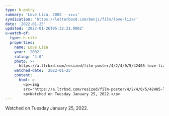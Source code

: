 ```yaml
---
type: h-entry
summary: 'Love Liza, 2002 - ★★★★'
syndication: 'https://letterboxd.com/benji/film/love-liza/'
date: '2022-01-25'
updated: '2022-01-26T05:32:31.000Z'
u-watch-of:
  type: h-cite
  properties:
    name: Love Liza
    year: '2002'
    rating: '4.0'
    photo: >-
      https://a.ltrbxd.com/resized/film-poster/4/2/4/0/5/42405-love-liza-0-500-0-750-crop.jpg?k=4744d2033d
    watched-date: '2022-01-25'
    content:
      html: >-
        <p><img
        src="https://a.ltrbxd.com/resized/film-poster/4/2/4/0/5/42405-love-liza-0-500-0-750-crop.jpg?k=4744d2033d"/></p>
        <p>Watched on Tuesday January 25, 2022.</p>
---
```

Watched on Tuesday January 25, 2022.
